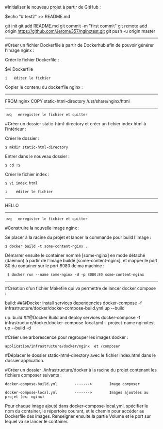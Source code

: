 #Initialiser le nouveau projet à partir de GitHub :

$echo "# test2" >> README.md

git init
git add README.md
git commit -m "first commit"
git remote add origin https://github.com/Jerome357/nginxtest.git
git push -u origin master

________________________________________________________________________________________________________________________

#Créer un fichier Dockerfile à partir de Dockerhub afin de pouvoir générer l'image nginx :


Créer le fichier Dockerfile :

$vi Dockerfile

    i   éditer le fichier

Copier le contenu du dockerfile nginx :

__________________________________________________

FROM nginx
COPY static-html-directory /usr/share/nginx/html
__________________________________________________


    :wq   enregister le fichier et quitter


#Créer un dossier static-html-directory et créer un fichier index.html à l’intérieur :


Créer le dossier :

    $ mkdir static-html-directory

Entrer dans le nouveau dossier :

    $ cd !$

Créer le fichier index :

    $ vi index.html

    i    éditer le fichier
__________________________________________________
    
HELLO
__________________________________________________

    :wq   enregister le fichier et quitter


#Construire la nouvelle image nginx :


Se placer à la racine du projet et lancer la commande pour build l'image :

    $ docker build -t some-content-nginx .
    
    
Démarrer ensuite le container nommé [some-nginx] en mode détaché (daemon) à partir de l'image buildé [some-content-nginx],
et mapper le port 80 du container sur le port 8080 de ma machine :
    
     $ docker run --name some-nginx -d -p 8080:80 some-content-nginx


________________________________________________________________________________________________________________________

#Création d'un fichier Makefile qui va permettre de lancer docker compose :

build: ##@Docker install services dependencies
	docker-compose -f infrastructure/docker/docker-compose-build.yml up --build

up: build ##@Docker Build and deploy services
	docker-compose -f infrastructure/docker/docker-compose-local.yml --project-name nginxtest up --build -d


#Créer une arborescence pour regrouper les images docker :

    application/infrastructure/docker/nginx  et /composer

#Déplacer le dossier static-html-directory avec le fichier index.html dans le dossier application.


#Créer un dossier ./infrastructure/docker à la racine du projet contenant les fichiers composer suivants : 

    docker-compose-build.yml        ------->        Image composer
    
    docker-compose-local.yml        ------->        Images ajoutées au projet (ex: nginx)
    
                                           
Pour chaque image ajouté dans docker-compose-local.yml, spécifier le nom du container, le répertoire courant, et
le chemin pour accéder au Dockerfile des images.
Renseigner ensuite la partie Volume et le port sur lequel va se lancer le container.








